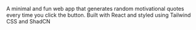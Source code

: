 A minimal and fun web app that generates random motivational quotes every time you click the button. Built with React and styled using Tailwind CSS and ShadCN 
